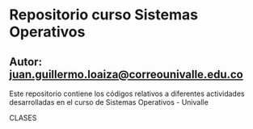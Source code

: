 # Repositorio curso Sistemas Operativos
## Autor: juan.guillermo.loaiza@correounivalle.edu.co

Este repositorio contiene los códigos relativos a diferentes actividades
desarrolladas en el curso de Sistemas Operativos - Univalle

CLASES
